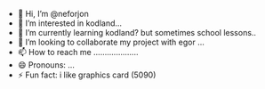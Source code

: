 - 👋 Hi, I’m @neforjon
- 👀 I’m interested in kodland...
- 🌱 I’m currently learning kodland? but sometimes school lessons..
- 💞️ I’m looking to collaborate my project with egor ...
- 📫 How to reach me ....................
- 😄 Pronouns: ...
- ⚡ Fun fact: i like graphics card                                                                  (5090)

<!---
neforjon/neforjon is a ✨ special ✨ repository because its `README.md` (this file) appears on your GitHub profile.
You can click the Preview link to take a look at your changes.
--->
